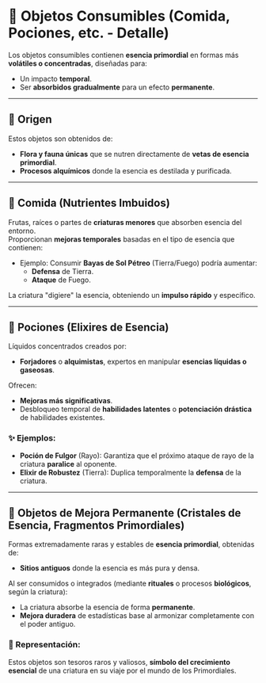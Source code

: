 # 🧪 Objetos Consumibles (Comida, Pociones, etc. - Detalle)

Los objetos consumibles contienen **esencia primordial** en formas más **volátiles o concentradas**, diseñadas para:

- Un impacto **temporal**.
- Ser **absorbidos gradualmente** para un efecto **permanente**.

---

## 🌱 **Origen**

Estos objetos son obtenidos de:

- **Flora y fauna únicas** que se nutren directamente de **vetas de esencia primordial**.
- **Procesos alquímicos** donde la esencia es destilada y purificada.

---

## 🍎 **Comida (Nutrientes Imbuidos)**

Frutas, raíces o partes de **criaturas menores** que absorben esencia del entorno.  
Proporcionan **mejoras temporales** basadas en el tipo de esencia que contienen:

- Ejemplo: Consumir **Bayas de Sol Pétreo** (Tierra/Fuego) podría aumentar:
  - **Defensa** de Tierra.
  - **Ataque** de Fuego.

La criatura "digiere" la esencia, obteniendo un **impulso rápido** y específico.

---

## 🧴 **Pociones (Elixires de Esencia)**

Líquidos concentrados creados por:

- **Forjadores** o **alquimistas**, expertos en manipular **esencias líquidas o gaseosas**.

Ofrecen:

- **Mejoras más significativas**.
- Desbloqueo temporal de **habilidades latentes** o **potenciación drástica** de habilidades existentes.

### ✨ Ejemplos:

- **Poción de Fulgor** (Rayo): Garantiza que el próximo ataque de rayo de la criatura **paralice** al oponente.
- **Elixir de Robustez** (Tierra): Duplica temporalmente la **defensa** de la criatura.

---

## 💎 **Objetos de Mejora Permanente (Cristales de Esencia, Fragmentos Primordiales)**

Formas extremadamente raras y estables de **esencia primordial**, obtenidas de:

- **Sitios antiguos** donde la esencia es más pura y densa.

Al ser consumidos o integrados (mediante **rituales** o procesos **biológicos**, según la criatura):

- La criatura absorbe la esencia de forma **permanente**.
- **Mejora duradera** de estadísticas base al armonizar completamente con el poder antiguo.

### 🌟 Representación:

Estos objetos son tesoros raros y valiosos, **símbolo del crecimiento esencial** de una criatura en su viaje por el mundo de los Primordiales.
